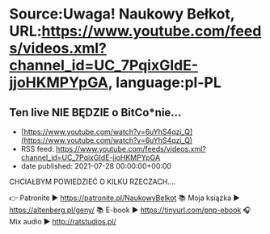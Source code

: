 # Source:Uwaga! Naukowy Bełkot, URL:https://www.youtube.com/feeds/videos.xml?channel_id=UC_7PqixGIdE-jjoHKMPYpGA, language:pl-PL

## Ten live NIE BĘDZIE o BitCo*nie...
 - [https://www.youtube.com/watch?v=6uYhS4qzi_Q](https://www.youtube.com/watch?v=6uYhS4qzi_Q)
 - RSS feed: https://www.youtube.com/feeds/videos.xml?channel_id=UC_7PqixGIdE-jjoHKMPYpGA
 - date published: 2021-07-28 00:00:00+00:00

CHCIAŁBYM POWIEDZIEĆ O KILKU RZECZACH....

👉 Patronite ► https://patronite.pl/NaukowyBelkot 
📚 Moja książka ► https://altenberg.pl/geny/
📚 E-book ► https://tinyurl.com/pnp-ebook
🎧 Mix audio ► http://ratstudios.pl/

